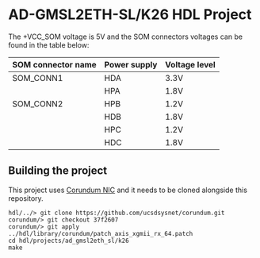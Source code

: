 <!-- no_build_example, no_dts, no_no_os -->

# AD-GMSL2ETH-SL/K26 HDL Project

The +VCC_SOM voltage is 5V and the SOM connectors voltages can be found in the table below:

| SOM connector name | Power supply              | Voltage level |
|--------------------|---------------------------|---------------|
| SOM_CONN1          | HDA                       | 3.3V          |
|                    | HPA                       | 1.8V          |
| SOM_CONN2          | HPB                       | 1.2V          |
|                    | HDB                       | 1.8V          |
|                    | HPC                       | 1.2V          |
|                    | HDC                       | 1.8V          |

## Building the project

This project uses [Corundum NIC](https://github.com/corundum/corundum) and it needs to be cloned alongside this repository.

```
hdl/../> git clone https://github.com/ucsdsysnet/corundum.git
corundum/> git checkout 37f2607
corundum/> git apply ../hdl/library/corundum/patch_axis_xgmii_rx_64.patch
cd hdl/projects/ad_gmsl2eth_sl/k26
make
```
